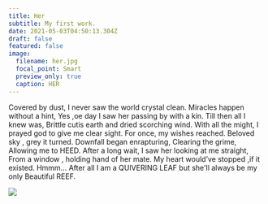```yaml
---
title: Her
subtitle: My first work.
date: 2021-05-03T04:50:13.304Z
draft: false
featured: false
image:
  filename: her.jpg
  focal_point: Smart
  preview_only: true
  caption: HER
---
```

Covered by dust,
I never saw the world crystal clean.
Miracles happen without a hint,
Yes ,oe day I saw her passing by with a kin.
Till then all I knew was,
Brittle cutis earth and dried scorching wind.
With all the might,
I prayed god to give me clear sight.
For once, my wishes reached.
Beloved sky , grey it turned.
Downfall began enrapturing,
Clearing the grime,
Allowing me to HEED.
After a long wait,
I saw her looking at me straight,
From a window , holding hand of her mate.
My heart would’ve stopped ,if it existed.
Hmmm…
After all I am a QUIVERING LEAF
but she'll always be my only Beautiful REEF.

![]( "her.png")